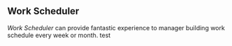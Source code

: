## Work Scheduler

*Work Scheduler* can provide fantastic experience to manager building work schedule every week or month.
test
